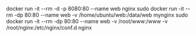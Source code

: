docker run -it --rm -d -p 8080:80 --name web nginx
sudo docker run -it --rm -dp 80:80 --name web -v /home/ubuntu/web:/data/web mynginx
sudo docker run -it --rm -dp 80:80 --name web -v /root/www:/www -v /root/nginx:/etc/nginx/conf.d nginx